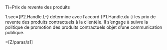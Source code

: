 Ti=Prix de revente des produits

1.sec={P2.Handle.L-} détermine avec l’accord {P1.Handle.du-} les prix de revente des produits contractuels à la clientèle. Il s’engage à suivre la politique de promotion des produits contractuels objet d’une communication publique.

=[Z/paras/s1]